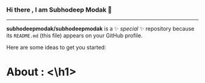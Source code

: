 ### Hi there , I am Subhodeep Modak 👋
<hr>

**subhodeepmodak/subhodeepmodak** is a ✨ _special_ ✨ repository because its `README.md` (this file) appears on your GitHub profile.

Here are some ideas to get you started:

<h1>About : <\h1>

